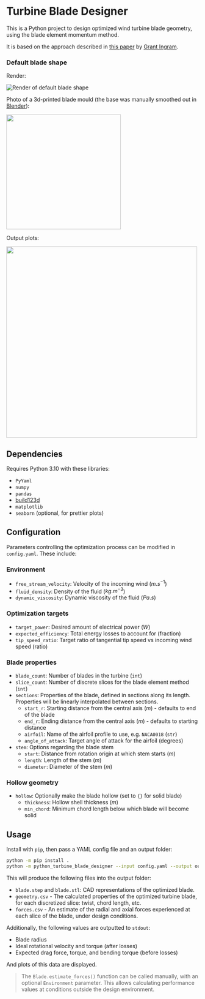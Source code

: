 # Turbine Blade Designer
This is a Python project to design optimized wind turbine blade geometry, using the blade element momentum method.

It is based on the approach described in [this paper](https://grantingram.org/download/wind_turbine_design.pdf) by [Grant Ingram](https://grantingram.org/).

### Default blade shape

Render:

![Render of default blade shape](img/turntable.gif)

Photo of a 3d-printed blade mould
(the base was manually smoothed out in [Blender](https://www.blender.org/)):

<img src="img/photo.jpg" width=300px>

Output plots:

<img src="img/plots.svg" width=500px>

## Dependencies
Requires Python 3.10 with these libraries:
- `PyYaml`
- `numpy`
- `pandas`
- [build123d](https://github.com/gumyr/build123d)
- `matplotlib`
- `seaborn` (optional, for prettier plots)

## Configuration
Parameters controlling the optimization process can be modified in `config.yaml`.
These include:

### Environment
- `free_stream_velocity`: Velocity of the incoming wind ($m.s^{-1}$)
- `fluid_density`: Density of the fluid ($kg.m^{-3}$)
- `dynamic_viscosity`: Dynamic viscosity of the fluid ($Pa.s$)

### Optimization targets
- `target_power`: Desired amount of electrical power ($W$)
- `expected_efficiency`: Total energy losses to account for (fraction)
- `tip_speed_ratio`: Target ratio of tangential tip speed vs incoming wind speed (ratio)

### Blade properties
- `blade_count`: Number of blades in the turbine (`int`)
- `slice_count`: Number of discrete slices for the blade element method (`int`)
- `sections`: Properties of the blade, defined in sections along its length. Properties will be linearly interpolated between sections.
  - `start_r`: Starting distance from the central axis ($m$) - defaults to end of the blade
  - `end_r`: Ending distance from the central axis ($m$) - defaults to starting distance
  - `airfoil`: Name of the airfoil profile to use, e.g. `NACA0018` (`str`)
  - `angle_of_attack`: Target angle of attack for the airfoil (degrees)
- `stem`: Options regarding the blade stem
  - `start`: Distance from rotation origin at which stem starts ($m$)
  - `length`: Length of the stem ($m$)
  - `diameter`: Diameter of the stem ($m$)

### Hollow geometry
- `hollow`: Optionally make the blade hollow (set to `{}` for solid blade)
  - `thickness`: Hollow shell thickness ($m$)
  - `min_chord`: Minimum chord length below which blade will become solid

## Usage
Install with `pip`, then pass a YAML config file and an output folder:
```bash
python -m pip install .
python -m python_turbine_blade_designer --input config.yaml --output output
```

This will produce the following files into the output folder:

- `blade.step` and `blade.stl`: CAD representations of the optimized blade.
- `geometry.csv` - The calculated properties of the optimized turbine blade, for each discretized slice: twist, chord length, etc.
- `forces.csv` - An estimate of the radial and axial forces experienced at each slice of the blade, under design conditions.

Additionally, the following values are outputted to `stdout`:
- Blade radius
- Ideal rotational velocity and torque (after losses)
- Expected drag force, torque, and bending torque (before losses)

And plots of this data are displayed.

> The `Blade.estimate_forces()` function can be called manually, with an optional `Environment` parameter.
> This allows calculating performance values at conditions outside the design environment.
